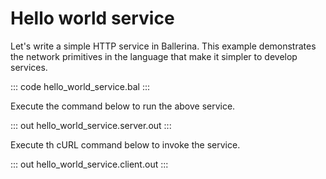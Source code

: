 # Hello world service

Let's write a simple HTTP service in Ballerina. This example demonstrates the network primitives in the language that make it simpler to develop services.

::: code hello_world_service.bal :::

Execute the command below to run the above service.

::: out hello_world_service.server.out :::

Execute th cURL command below to invoke the service.

::: out hello_world_service.client.out :::
     